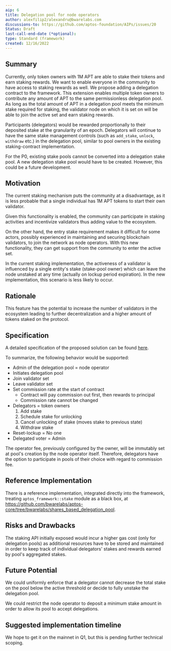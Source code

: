 ```yaml
---
aip: 6
title: Delegation pool for node operators
author: alexfilip2/alexandru@bwarelabs.com
discussions-to: https://github.com/aptos-foundation/AIPs/issues/20
Status: Draft
last-call-end-date (*optional):
type: Standard (framework)
created: 12/16/2022
---
```


## Summary

Currently, only token owners with 1M APT are able to stake their tokens and earn staking rewards. We want to enable everyone in the community to have access to staking rewards as well. We propose adding a delegation contract to the framework. This extension enables multiple token owners to contribute any amount of APT to the same permissionless delegation pool. As long as the total amount of APT in a delegation pool meets the minimum stake required for staking, the validator node on which it is set on will be able to join the active set and earn staking rewards.

Participants (delegators) would be rewarded proportionally to their deposited stake at the granularity of an epoch. Delegators will continue to have the same stake management controls (such as `add_stake`, `unlock`, `withdraw` etc.) in the delegation pool, similar to pool owners in the existing staking-contract implementation.

For the P0, existing stake pools cannot be converted into a delegation stake pool. A new delegation stake pool would have to be created. However, this could be a future development.

## Motivation

The current staking mechanism puts the community at a disadvantage, as it is less probable that a single individual has 1M APT tokens to start their own validator.

Given this functionality is enabled, the community can participate in staking activities and incentivize validators thus adding value to the ecosystem.

On the other hand, the entry stake requirement makes it difficult for some actors, possibly experienced in maintaining and securing blockchain validators, to join the network as node operators. With this new functionality, they can get support from the community to enter the active set.

In the current staking implementation, the activeness of a validator is influenced by a single entity's stake (stake-pool owner) which can leave the node unstaked at any time (actually on lockup period expiration). In the new implementation, this scenario is less likely to occur.

## Rationale

This feature has the potential to increase the number of validators in the ecosystem leading to further decentralization and a higher amount of tokens staked on the protocol.

## Specification

A detailed specification of the proposed solution can be found [here](https://docs.google.com/document/d/1wmE_TV3AsYP_lAtSYOZg9tqJZ9_BeRCvfrz7OHXv7zA/edit?usp=sharing).

To summarize, the following behavior would be supported:

- Admin of the delegation pool = node operator
- Initiates delegation pool
- Join validator set
- Leave validator set
- Set commission rate at the start of contract
  - Contract will pay commission out first, then rewards to principal
  - Commission rate cannot be changed
- Delegators = token owners
  1.  Add stake
  2.  Schedule stake for unlocking
  3.  Cancel unlocking of stake (moves stake to previous state)
  4.  Withdraw stake
- Reset-lockup = No one
- Delegated voter = Admin

The operator fee, previously configured by the owner, will be immutably set at pool's creation by the node operator itself. Therefore, delegators have the option to participate in pools of their choice with regard to commission fee.

## Reference Implementation

There is a reference implementation, integrated directly into the framework, treating `aptos_framework::stake` module as a black box, at https://github.com/bwarelabs/aptos-core/tree/bwarelabs/shares_based_delegation_pool.

## Risks and Drawbacks

The staking API initially exposed would incur a higher gas cost (only for delegation pools) as additional resources have to be stored and maintained in order to keep track of individual delegators' stakes and rewards earned by pool's aggregated stakes.

## Future Potential

We could uniformly enforce that a delegator cannot decrease the total stake on the pool below the active threshold or decide to fully unstake the delegation pool.

We could restrict the node operator to deposit a minimum stake amount in order to allow its pool to accept delegations.

## Suggested implementation timeline

We hope to get it on the mainnet in Q1, but this is pending further technical scoping.
